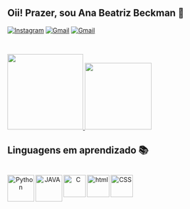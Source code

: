 ## Oii! Prazer, sou Ana Beatriz Beckman 👋

[![Instagram](https://img.shields.io/badge/Instagram-E4405F?style=for-the-badge&logo=instagram&logoColor=white)](https://instagram.com/biabeckmanf?igshid=YmMyMTA2M2Y=)
[![Gmail](https://img.shields.io/badge/Gmail-D14836?style=for-the-badge&logo=gmail&logoColor=white)](https://beatriz.beckman03@gmail.com)
[![Gmail](https://img.shields.io/badge/Discord-7289DA?style=for-the-badge&logo=discord&logoColor=white)](https://discord.com/channels/@beatrizbeckman#0117)

<br><div align="left">
  <a href="https://github.com/biabeckman">
    <img height="170em" src="https://github-readme-stats.vercel.app/api?username=duribeiro&count_private=true&include_all_commits=true&show_icons=true&theme=radical&hide_border=false&show_owner=true"/>
    <img height="150em" src="https://github-readme-stats.vercel.app/api/top-langs/?username=duribeiro&theme=radical&hide_border=false&&layout=compact"/>
  </a>
</div>

## Linguagens em aprendizado 📚
<div align="center" valign="top"><br>
    <img align="left" alt="Python" height="60" width="" src="https://cdn.jsdelivr.net/gh/devicons/devicon/icons/python/python-original-wordmark.svg">
     <img align="left" alt="JAVA" height="60" width="" src="https://cdn.jsdelivr.net/gh/devicons/devicon/icons/java/java-original-wordmark.svg">
    <img align="left" alt="C" height="50" width="" src="https://cdn.jsdelivr.net/gh/devicons/devicon/icons/c/c-original.svg">
    <img align="left" alt="html" height="50" width="" src="https://cdn.jsdelivr.net/gh/devicons/devicon/icons/html5/html5-original-wordmark.svg">
    <img align="left" alt="CSS" height="50" width="" src="https://cdn.jsdelivr.net/gh/devicons/devicon/icons/css3/css3-original-wordmark.svg">
    
         

   
</div>







